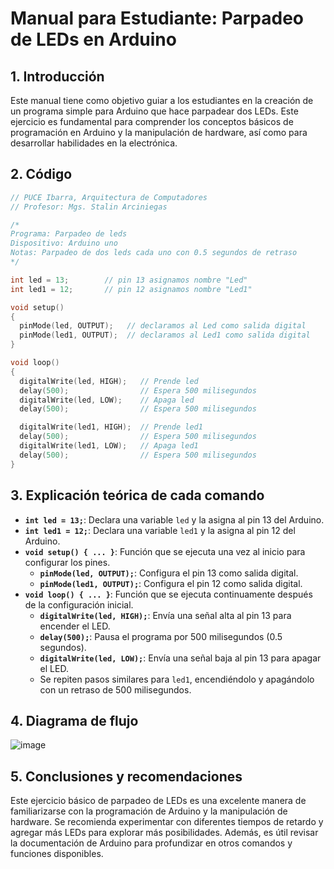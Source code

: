 

# Manual para Estudiante: Parpadeo de LEDs en Arduino

## 1. Introducción
Este manual tiene como objetivo guiar a los estudiantes en la creación de un programa simple para Arduino que hace parpadear dos LEDs. Este ejercicio es fundamental para comprender los conceptos básicos de programación en Arduino y la manipulación de hardware, así como para desarrollar habilidades en la electrónica.

## 2. Código
```cpp
// PUCE Ibarra, Arquitectura de Computadores
// Profesor: Mgs. Stalin Arciniegas

/*
Programa: Parpadeo de leds
Dispositivo: Arduino uno
Notas: Parpadeo de dos leds cada uno con 0.5 segundos de retraso
*/

int led = 13;        // pin 13 asignamos nombre "Led"
int led1 = 12;       // pin 12 asignamos nombre "Led1"

void setup()
{
  pinMode(led, OUTPUT);   // declaramos al Led como salida digital
  pinMode(led1, OUTPUT);  // declaramos al Led1 como salida digital
}

void loop()
{
  digitalWrite(led, HIGH);   // Prende led
  delay(500);                // Espera 500 milisegundos
  digitalWrite(led, LOW);    // Apaga led
  delay(500);                // Espera 500 milisegundos

  digitalWrite(led1, HIGH);  // Prende led1
  delay(500);                // Espera 500 milisegundos
  digitalWrite(led1, LOW);   // Apaga led1
  delay(500);                // Espera 500 milisegundos
}
```

## 3. Explicación teórica de cada comando
- **`int led = 13;`**: Declara una variable `led` y la asigna al pin 13 del Arduino.
- **`int led1 = 12;`**: Declara una variable `led1` y la asigna al pin 12 del Arduino.
- **`void setup() { ... }`**: Función que se ejecuta una vez al inicio para configurar los pines.
  - **`pinMode(led, OUTPUT);`**: Configura el pin 13 como salida digital.
  - **`pinMode(led1, OUTPUT);`**: Configura el pin 12 como salida digital.
- **`void loop() { ... }`**: Función que se ejecuta continuamente después de la configuración inicial.
  - **`digitalWrite(led, HIGH);`**: Envía una señal alta al pin 13 para encender el LED.
  - **`delay(500);`**: Pausa el programa por 500 milisegundos (0.5 segundos).
  - **`digitalWrite(led, LOW);`**: Envía una señal baja al pin 13 para apagar el LED.
  - Se repiten pasos similares para `led1`, encendiéndolo y apagándolo con un retraso de 500 milisegundos.

## 4. Diagrama de flujo

![image](https://github.com/user-attachments/assets/6df3c765-acfb-44b4-94f8-89721be463c0)


## 5. Conclusiones y recomendaciones
Este ejercicio básico de parpadeo de LEDs es una excelente manera de familiarizarse con la programación de Arduino y la manipulación de hardware. Se recomienda experimentar con diferentes tiempos de retardo y agregar más LEDs para explorar más posibilidades. Además, es útil revisar la documentación de Arduino para profundizar en otros comandos y funciones disponibles.

